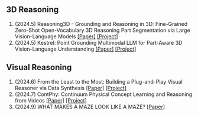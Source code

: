 ## 3D Reasoning

1. (2024.5) Reasoning3D - Grounding and Reasoning in 3D: Fine-Grained Zero-Shot Open-Vocabulary 3D Reasoning Part Segmentation via Large Vision-Language Models [[Paper]](https://arxiv.org/abs/2405.19326) [[Project]](https://tianrun-chen.github.io/Reason3D/)
2. (2024.5) Kestrel: Point Grounding Multimodal LLM for Part-Aware 3D Vision-Language Understanding [[Paper]](https://arxiv.org/pdf/2405.18937) [[Project]](https://feielysia.github.io/Kestrel.github.io/)



## Visual Reasoning

1. (2024.6) From the Least to the Most: Building a Plug-and-Play Visual Reasoner via Data Synthesis [[Paper]](https://arxiv.org/abs/2406.19934) [[Project]](https://github.com/steven-ccq/VisualReasoner)
2. (2024.7) ContPhy: Continuum Physical Concept Learning and Reasoning from Videos [[Paper]](https://arxiv.org/pdf/2402.06119) [[Project]](https://physical-reasoning-project.github.io/)
3. (2024.9) WHAT MAKES A MAZE LOOK LIKE A MAZE? [[Paper]](https://arxiv.org/pdf/2409.08202)

